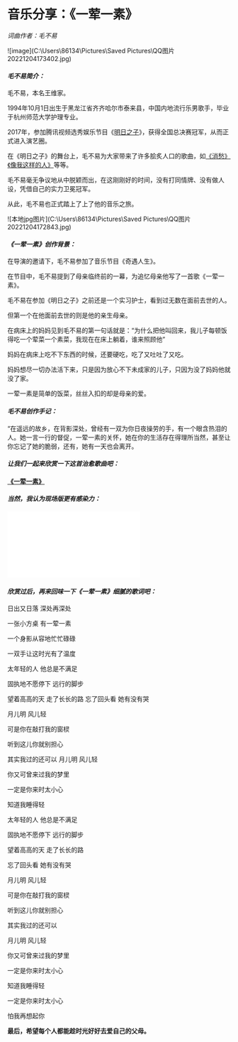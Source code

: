 # 音乐分享：《一荤一素》

*词曲作者：毛不易*

![image](C:\Users\86134\Pictures\Saved Pictures\QQ图片20221204173402.jpg)

#### *毛不易简介：*

毛不易，本名王维家。

1994年10月1日出生于黑龙江省齐齐哈尔市泰来县，中国内地流行乐男歌手，毕业于杭州师范大学护理专业。

2017年，参加腾讯视频选秀娱乐节目《[明日之子](https://baike.baidu.com/item/明日之子/20478071?fromModule=lemma_inlink)》，获得全国总决赛冠军，从而正式进入演艺圈。

在《明日之子》的舞台上，毛不易为大家带来了许多脍炙人口的歌曲，如[《消愁》](https://www.bilibili.com/video/BV1Us411E7Xo/?spm_id_from=333.337.search-card.all.click)[《像我这样的人》](https://www.bilibili.com/video/BV17s411P7DL/?spm_id_from=333.337.search-card.all.click)等等。

毛不易毫无争议地从中脱颖而出，在这刚刚好的时间，没有打同情牌、没有做人设，凭借自己的实力卫冕冠军。

从此，毛不易也正式踏上了上了他的音乐之旅。

![本地jpg图片](C:\Users\86134\Pictures\Saved Pictures\QQ图片20221204172843.jpg)

#### *《一荤一素》创作背景：*

在导演的邀请下，毛不易参加了音乐节目《奇遇人生》。

在节目中，毛不易提到了母亲临终前的一幕，为追忆母亲他写了一首歌《一荤一素》。

毛不易在参加《明日之子》之前还是一个实习护士，看到过无数在面前去世的人。

但第一个在他面前去世的则是他的亲生母亲。

在病床上的妈妈见到毛不易的第一句话就是：“为什么把他叫回来，我儿子每顿饭得吃一个荤菜一个素菜，我现在在床上躺着，谁来照顾他”

妈妈在病床上吃不下东西的时候，还要硬吃，吃了又吐吐了又吃。

妈妈想尽一切办法活下来，只是因为放心不下未成家的儿子，只因为没了妈妈他就没了家。

一荤一素是简单的饭菜，丝丝入扣的却是母亲的爱。

#### *毛不易创作手记：*

“在遥远的故乡，在背影深处，曾经有一双为你日夜操劳的手，有一个眼含热泪的人。她一言一行的督促，一荤一素的关怀，她在你的生活存在得理所当然，甚至让你忘记了她的脆弱，还有，她有一天也会离开。

#### ***让我们一起来欣赏一下这首治愈歌曲吧：***

#### [《一荤一素》](https://www.bilibili.com/video/BV1vb411x7yp/?spm_id_from=333.337.search-card.all.click)

#### ***当然，我认为现场版更有感染力：***

<iframe src="//player.bilibili.com/player.html?aid=838282135&bvid=BV1Qg4y1B7B4&cid=194281436&page=1" scrolling="no" border="0" frameborder="no" framespacing="0" allowfullscreen="true"> </iframe>

#### *欣赏过后，再来回味一下《一荤一素》细腻的歌词吧：*

日出又日落 深处再深处

一张小方桌 有一荤一素

一个身影从容地忙忙碌碌

一双手让这时光有了温度

太年轻的人 他总是不满足

固执地不愿停下 远行的脚步

望着高高的天 走了长长的路
忘了回头看 她有没有哭



月儿明 风儿轻

可是你在敲打我的窗棂

听到这儿你就别担心

其实我过的还可以
月儿明 风儿轻

你又可曾来过我的梦里

一定是你来时太小心

知道我睡得轻



太年轻的人 他总是不满足

固执地不愿停下 远行的脚步

望着高高的天 走了长长的路

忘了回头看 她有没有哭

月儿明 风儿轻

可是你在敲打我的窗棂

听到这儿你就别担心

其实我过的还可以

月儿明 风儿轻

你又可曾来过我的梦里

一定是你来时太小心

知道我睡得轻

一定是你来时太小心

怕我再想起你

**最后，希望每个人都能趁时光好好去爱自己的父母。**

